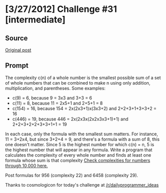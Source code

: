 # [3/27/2012] Challenge #31 [intermediate]

## Source

[Original post](https://old.reddit.com/r/dailyprogrammer/comments/rg25w/3272012_challenge_31_intermediate/)

## Prompt

The complexity c(n) of a whole number is the smallest possible sum of a set of whole numbers that can be combined to make n using only addition, multiplication, and parentheses. Some examples:

* c(9) = 6, because 9 = 3x3 and 3+3 = 6
* c(11) = 8, because 11 = 2x5+1 and 2+5+1 = 8
* c(154) = 16, because 154 = 2x(2x3+1)x(3x3+2) and 2+2+3+1+3+3+2 = 16
* c(446) = 19, because 446 = 2x(2x3x(2x2x3x3+1)+1) and 2+2+3+2+2+3+3+1+1 = 19

In each case, only the formula with the smallest sum matters. For instance, 11 = 3+2x4, but since 3+2+4 = 9, and there's a formula with a sum of 8, this one doesn't matter. Since 5 is the highest number for which c(n) = n, 5 is the highest number that will appear in any formula.
Write a program that calculates the complexity of every whole number and finds at least one formula whose sum is that complexity [Check complexities for numbers through 10,000 here.](http://oeis.org/A005245/b005245.txt)


Post formulas for 956 (complexity 22) and 6458 (complexity 29).

Thanks to cosmologicon for today's challenge at [/r/dailyprogrammer_ideas](/r/dailyprogrammer_ideas)
